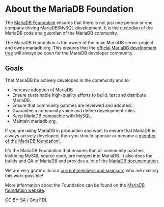 
# About the MariaDB Foundation

The [MariaDB Foundation](https://mariadb.org) ensures that there is not just one person or one company driving MariaDB/MySQL development. It is the custodian of the MariaDB code and guardian of the MariaDB community.


The MariaDB Foundation is the owner of the main MariaDB server project and owns mariadb.org. This ensures that the [official MariaDB development tree](https://github.com/MariaDB/server) will always be open for the MariaDB developer community.


## Goals


That MariaDB be actively developed in the community and to:


* Increase adoption of MariaDB.
* Ensure sustainable high-quality efforts to build, test and distribute MariaDB.
* Ensure that community patches are reviewed and adopted.
* Guarantee a community voice and define development rules.
* Keep MariaDB compatible with MySQL.
* Maintain mariadb.org.


If you are using MariaDB in production and want to ensure that MariaDB is always actively developed, then you should sponsor or become a [member of the MariaDB foundation!](https://mariadb.org/donate/).


It's the MariaDB Foundation that ensures that all community patches, including MySQL source code, are merged into MariaDB. It also does the builds and QA of MariaDB and provides a lot of the [MariaDB documentation](https://mariadb.com/kb/en/mariadb-documentation/).


We are very grateful to our [current members and sponsors](https://mariadb.org/en/supporters) who are making this work possible!


More information about the Foundation can be found on the [MariaDB foundation website](https://mariadb.org/en/foundation/).


CC BY-SA / Gnu FDL

